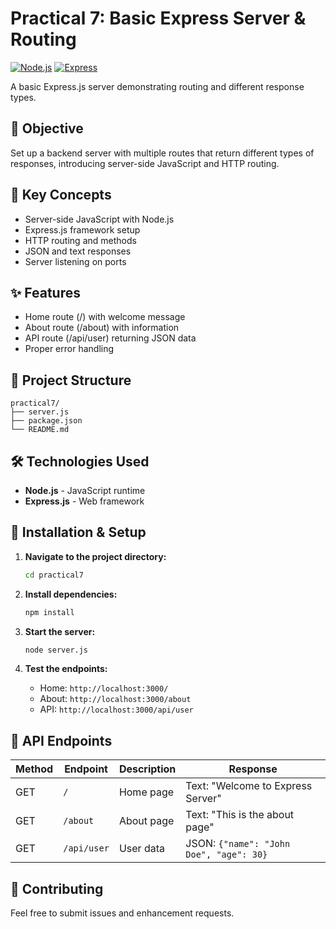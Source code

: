 # Practical 7: Basic Express Server & Routing

[![Node.js](https://img.shields.io/badge/Node.js-18+-green.svg)](https://nodejs.org/)
[![Express](https://img.shields.io/badge/Express-4+-black.svg)](https://expressjs.com/)

A basic Express.js server demonstrating routing and different response types.

## 📖 Objective

Set up a backend server with multiple routes that return different types of responses, introducing server-side JavaScript and HTTP routing.

## 🎯 Key Concepts

- Server-side JavaScript with Node.js
- Express.js framework setup
- HTTP routing and methods
- JSON and text responses
- Server listening on ports

## ✨ Features

- Home route (/) with welcome message
- About route (/about) with information
- API route (/api/user) returning JSON data
- Proper error handling

## 📁 Project Structure

```
practical7/
├── server.js
├── package.json
└── README.md
```

## 🛠 Technologies Used

- **Node.js** - JavaScript runtime
- **Express.js** - Web framework

## 🚀 Installation & Setup

1. **Navigate to the project directory:**
   ```bash
   cd practical7
   ```

2. **Install dependencies:**
   ```bash
   npm install
   ```

3. **Start the server:**
   ```bash
   node server.js
   ```

4. **Test the endpoints:**
   - Home: `http://localhost:3000/`
   - About: `http://localhost:3000/about`
   - API: `http://localhost:3000/api/user`

## 📡 API Endpoints

| Method | Endpoint | Description | Response |
|--------|----------|-------------|----------|
| GET | `/` | Home page | Text: "Welcome to Express Server" |
| GET | `/about` | About page | Text: "This is the about page" |
| GET | `/api/user` | User data | JSON: `{"name": "John Doe", "age": 30}` |

## 🤝 Contributing

Feel free to submit issues and enhancement requests.